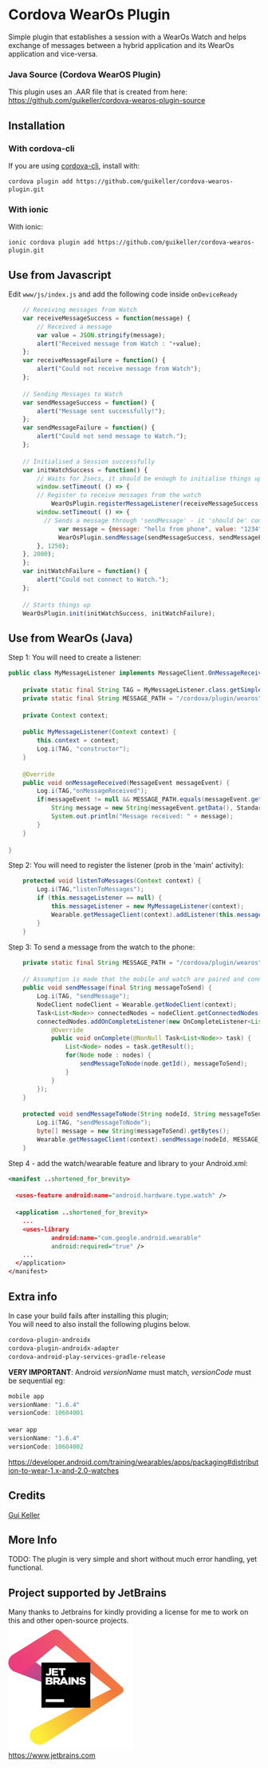 # Cordova WearOs Plugin

Simple plugin that establishes a session with a WearOs Watch and helps exchange of messages between a hybrid application and its WearOs application and vice-versa.

### Java Source (Cordova WearOS Plugin)

This plugin uses an .AAR file that is created from here:<br>
https://github.com/guikeller/cordova-wearos-plugin-source

## Installation

### With cordova-cli

If you are using [cordova-cli](https://github.com/apache/cordova-cli), install
with:

    cordova plugin add https://github.com/guikeller/cordova-wearos-plugin.git

### With ionic

With ionic:

    ionic cordova plugin add https://github.com/guikeller/cordova-wearos-plugin.git

## Use from Javascript
Edit `www/js/index.js` and add the following code inside `onDeviceReady`
```js
    // Receiving messages from Watch
    var receiveMessageSuccess = function(message) {
        // Received a message
        var value = JSON.stringify(message);
        alert("Received message from Watch : "+value);
    };
    var receiveMessageFailure = function() {
        alert("Could not receive message from Watch");
    };

    // Sending Messages to Watch
    var sendMessageSuccess = function() {
        alert("Message sent successfully!");
    };
    var sendMessageFailure = function() {
        alert("Could not send message to Watch.");
    };
    
    // Initialised a Session successfully
    var initWatchSuccess = function() {
        // Waits for 2secs, it should be enough to initialise things up, find/connect to the watch
        window.setTimeout( () => {
	    // Register to receive messages from the watch
            WearOsPlugin.registerMessageListener(receiveMessageSuccess, receiveMessageFailure);
	    window.setTimeout( () => {
	      // Sends a message through 'sendMessage' - it 'should be' connected now
              var message = {message: "hello from phone", value: "1234", foo: "bar"};
              WearOsPlugin.sendMessage(sendMessageSuccess, sendMessageFailure, message);
	    }, 1250);
	}, 2000);
    };
    var initWatchFailure = function() {
        alert("Could not connect to Watch.");
    };
    
    // Starts things up
    WearOsPlugin.init(initWatchSuccess, initWatchFailure);
```
## Use from WearOs (Java)
Step 1: You will need to create a listener:
```java
public class MyMessageListener implements MessageClient.OnMessageReceivedListener {

    private static final String TAG = MyMessageListener.class.getSimpleName();
    private static final String MESSAGE_PATH = "/cordova/plugin/wearos";

    private Context context;

    public MyMessageListener(Context context) {
        this.context = context;
        Log.i(TAG, "constructor");
    }

    @Override
    public void onMessageReceived(MessageEvent messageEvent) {
        Log.i(TAG,"onMessageReceived");
        if(messageEvent != null && MESSAGE_PATH.equals(messageEvent.getPath())){
            String message = new String(messageEvent.getData(), StandardCharsets.UTF_8);
            System.out.println("Message received: " + message);
        }
    }

}
```
Step 2: You will need to register the listener (prob in the 'main' activity):
```java
    protected void listenToMessages(Context context) {
        Log.i(TAG,"listenToMessages");
        if (this.messageListener == null) {
            this.messageListener = new MyMessageListener(context);
            Wearable.getMessageClient(context).addListener(this.messageListener);
        }
    }
```
Step 3: To send a message from the watch to the phone:
```java
    private static final String MESSAGE_PATH = "/cordova/plugin/wearos";

    // Assumption is made that the mobile and watch are paired and connected
    public void sendMessage(final String messageToSend) {
        Log.i(TAG, "sendMessage");
        NodeClient nodeClient = Wearable.getNodeClient(context);
        Task<List<Node>> connectedNodes = nodeClient.getConnectedNodes();
        connectedNodes.addOnCompleteListener(new OnCompleteListener<List<Node>>() {
            @Override
            public void onComplete(@NonNull Task<List<Node>> task) {
                List<Node> nodes = task.getResult();
                for(Node node : nodes) {
                    sendMessageToNode(node.getId(), messageToSend);
                }
            }
        });
    }

    protected void sendMessageToNode(String nodeId, String messageToSend) {
        Log.i(TAG, "sendMessageToNode");
        byte[] message = new String(messageToSend).getBytes();
        Wearable.getMessageClient(context).sendMessage(nodeId, MESSAGE_PATH, message);
    }
```
Step 4 - add the watch/wearable feature and library to your Android.xml:
```xml
<manifest ..shortened_for_brevity>

  <uses-feature android:name="android.hardware.type.watch" />

  <application ..shortened_for_brevity>
    ...
    <uses-library
            android:name="com.google.android.wearable"
            android:required="true" />
    ...
  </application>
</manifest>
```
## Extra info
In case your build fails after installing this plugin;<br>
You will need to also install the following plugins below. 
```bash
cordova-plugin-androidx
cordova-plugin-androidx-adapter
cordova-android-play-services-gradle-release
```

**VERY IMPORTANT**: Android _versionName_ must match, _versionCode_ must be sequential eg:
```js
mobile app
versionName: "1.6.4"
versionCode: 10604001

wear app
versionName: "1.6.4"
versionCode: 10604002
```
https://developer.android.com/training/wearables/apps/packaging#distribution-to-wear-1.x-and-2.0-watches

## Credits
[Gui Keller](https://www.github.com/guikeller)

## More Info
TODO: The plugin is very simple and short without much error handling, yet functional. 

## Project supported by JetBrains
<p>
 Many thanks to Jetbrains for kindly providing a license for me to work on this and other open-source projects.
 <br>
 <a href="https://www.jetbrains.com/?from=7505-idea-jetty-runner">
   <img alt="Jetbrains" src="https://raw.githubusercontent.com/guikeller/blob/master/jetbrains.png" width="250" height="250">
 </a>
 <br>
 <a href="https://www.jetbrains.com/?from=7505-idea-jetty-runner">
   https://www.jetbrains.com
 </a>
 <br>
</p>

